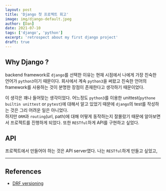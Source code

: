 ```yaml
---
layout: post
title: 'Django 첫 프로젝트 회고'
image: img/django-default.jpeg
author: [Dan]
date: 2021-07-10
tags: ['django', 'python']
excerpt: 'retrospect about my first django project'
draft: true
---
```


## Why Django ?

backend framework로 `django`를 선택한 이유는 현재 시점에서 나에게 가장 친숙한 언어가 `python3`이기 때문이다. 회사에서 계속 `python3`을 써왔고 친숙한 언어의 framework를 사용하는 것이 분명한 장점이 존재한다고 생각하기 때문이었다.

이 생각은 꽤나 들어맞는 생각이었다. 어느정도 `python3`를 이용한 unittest(`pythone builtin unittest` or `pytest`)에 대해서 알고 있었기 때문에 `django`의 test를 작성하는 것은 그리 어려운 일은 아니었다.  
하지만 `ORM`과 `routing`(url, path)에 대해 어떻게 동작하는지 잘몰랐기 때문에 알아보면서 프로젝트를 진행하게 되었다. 또한 `RESTful`하게 API를 구현하고 싶었다.

## API

프로젝트에서 만들어야 하는 것은 API server였다. 나는 `RESTful`하게 만들고 싶었고,

---

## References

- [DRF versioning](https://www.django-rest-framework.org/api-guide/versioning/)
